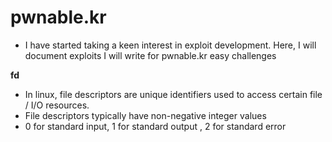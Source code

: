 # pwnable.kr

* I have started taking a keen interest in exploit development. Here, I will document exploits I will write for
pwnable.kr easy challenges

**fd**

* In linux, file descriptors are unique identifiers used to access certain 
file / I/O resources. 
* File descriptors typically have non-negative integer values
* 0 for standard input, 1 for standard output , 2 for standard error

